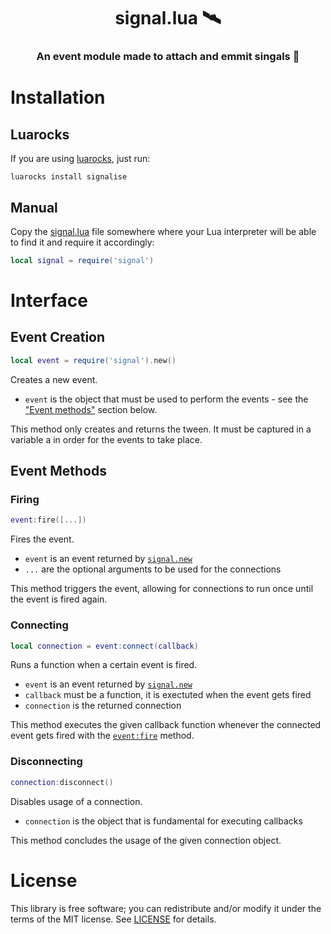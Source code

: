 <h1 align=center>signal.lua 🛰️</h1>
<h3 align=center>An event module made to attach and emmit singals 📡</h3>

# Installation

## Luarocks

If you are using [luarocks](https://luarocks.org), just run:

```
luarocks install signalise
```

## Manual

Copy the [signal.lua](signal.lua) file somewhere where your Lua interpreter will be able to find it and require it accordingly:

```lua
local signal = require('signal')
```

# Interface

## Event Creation

```lua
local event = require('signal').new()
```

Creates a new event.

- `event` is the object that must be used to perform the events - see the ["Event methods"](#Event-Methods) section below.

This method only creates and returns the tween. It must be captured in a variable a in order for the events to take place.

## Event Methods

### Firing

```lua
event:fire([...])
```

Fires the event.

- `event` is an event returned by [`signal.new`](#Event-Creation)
- `...` are the optional arguments to be used for the connections

This method triggers the event, allowing for connections to run once until the event is fired again.

### Connecting

```lua
local connection = event:connect(callback)
```

Runs a function when a certain event is fired.

- `event` is an event returned by [`signal.new`](#Event-Creation)
- `callback` must be a function, it is exectuted when the event gets fired
- `connection` is the returned connection

This method executes the given callback function whenever the connected event gets fired with the [`event:fire`](#Firing) method.

### Disconnecting

```lua
connection:disconnect()
```

Disables usage of a connection.

- `connection` is the object that is fundamental for executing callbacks

This method concludes the usage of the given connection object.

# License

This library is free software; you can redistribute and/or modify it under the terms of the MIT license. See [LICENSE](LICENSE) for details.
